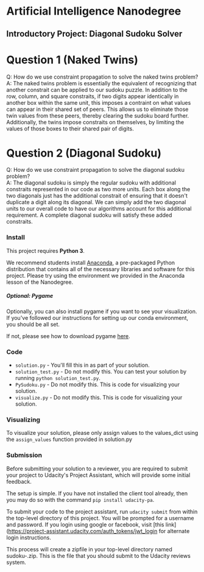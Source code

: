 # Artificial Intelligence Nanodegree
## Introductory Project: Diagonal Sudoku Solver

# Question 1 (Naked Twins)
Q: How do we use constraint propagation to solve the naked twins problem?  
A: The naked twins problem is essentially the equivalent of recognizing that another constrait can be applied to our sudoku puzzle. In addition to the row, column, and square constraits, if two digits appear identically in another box within the same unit, this imposes a contraint on what values can appear in their shared set of peers. This allows us to eliminate those twin values from these peers, thereby clearing the sudoku board further. Additionally, the twins impose constraits on themselves, by limiting the values of those boxes to their shared pair of digits. 


# Question 2 (Diagonal Sudoku)
Q: How do we use constraint propagation to solve the diagonal sudoku problem?  
A: The diagonal sudoku is simply the regular sudoku with additional constraits represented in our code as two more units. Each box along the two diagonals just has the additional constrait of ensuring that it doesn't duplicate a digit along its diagonal. We can simply add the two diagonal units to our overall code to have our algorithms account for this additional requirement. A complete diagonal sudoku will satisfy these added constraits.
 

### Install

This project requires **Python 3**.

We recommend students install [Anaconda](https://www.continuum.io/downloads), a pre-packaged Python distribution that contains all of the necessary libraries and software for this project. 
Please try using the environment we provided in the Anaconda lesson of the Nanodegree.

##### Optional: Pygame

Optionally, you can also install pygame if you want to see your visualization. If you've followed our instructions for setting up our conda environment, you should be all set.

If not, please see how to download pygame [here](http://www.pygame.org/download.shtml).

### Code

* `solution.py` - You'll fill this in as part of your solution.
* `solution_test.py` - Do not modify this. You can test your solution by running `python solution_test.py`.
* `PySudoku.py` - Do not modify this. This is code for visualizing your solution.
* `visualize.py` - Do not modify this. This is code for visualizing your solution.

### Visualizing

To visualize your solution, please only assign values to the values_dict using the ```assign_values``` function provided in solution.py

### Submission
Before submitting your solution to a reviewer, you are required to submit your project to Udacity's Project Assistant, which will provide some initial feedback.  

The setup is simple.  If you have not installed the client tool already, then you may do so with the command `pip install udacity-pa`.  

To submit your code to the project assistant, run `udacity submit` from within the top-level directory of this project.  You will be prompted for a username and password.  If you login using google or facebook, visit [this link](https://project-assistant.udacity.com/auth_tokens/jwt_login for alternate login instructions.

This process will create a zipfile in your top-level directory named sudoku-<id>.zip.  This is the file that you should submit to the Udacity reviews system.

